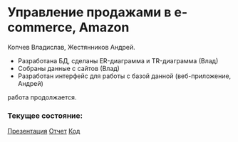 # Управление продажами в e-commerce, Amazon

Копчев Владислав, Жестянников Андрей.

- Разработана БД, сделаны ER-диаграмма и TR-диаграмма (Влад)
- Собраны данные с сайтов (Влад)
- Разработан интерфейс для работы с базой данной (веб-приложение, Андрей)

работа продолжается.

### Текущее состояние:

[Презентация](https://github.com/aefrt/database-theory/blob/aefrt-patch-2/Преза.pdf)
[Отчет](https://github.com/aefrt/database-theory/blob/aefrt-patch-2/Отчет.docx)
[Код](https://github.com/aefrt/database-theory/blob/aefrt-patch-2/code.py)

